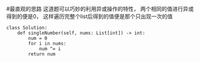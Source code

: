 #最直观的思路
这道题可以巧妙的利用异或操作的特性，
两个相同的值进行异或得到的便是0，
这样遍历完整个list后得到的值便是那个只出现一次的值

```shell
class Solution:
    def singleNumber(self, nums: List[int]) -> int:
        num = 0
        for i in nums:
            num ^= i
        return num

```


